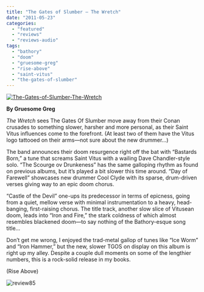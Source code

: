 ```yaml
---
title: "The Gates of Slumber – The Wretch"
date: "2011-05-23"
categories: 
  - "featured"
  - "reviews"
  - "reviews-audio"
tags: 
  - "bathory"
  - "doom"
  - "gruesome-greg"
  - "rise-above"
  - "saint-vitus"
  - "the-gates-of-slumber"
---
```


[![](http://www.hellbound.ca/wp-content/uploads/2011/05/The-Gates-of-Slumber-The-Wretch.jpg "The-Gates-of-Slumber-The-Wretch")](http://www.hellbound.ca/wp-content/uploads/2011/05/The-Gates-of-Slumber-The-Wretch.jpg)

**By Gruesome Greg**

_The Wretch_ sees The Gates Of Slumber move away from their Conan crusades to something slower, harsher and more personal, as their Saint Vitus influences come to the forefront. (At least two of them have the Vitus logo tattooed on their arms—not sure about the new drummer…)

The band announces their doom resurgence right off the bat with “Bastards Born,” a tune that screams Saint Vitus with a wailing Dave Chandler-style solo. “The Scourge ov Drunkeness” has the same galloping rhythm as found on previous albums, but it’s played a bit slower this time around. “Day of Farewell” showcases new drummer Cool Clyde with its sparse, drum-driven verses giving way to an epic doom chorus.

“Castle of the Devil” one-ups its predecessor in terms of epicness, going from a quiet, mellow verse with minimal instrumentation to a heavy, head-banging, first-raising chorus. The title track, another slow slice of Vitusean doom, leads into “Iron and Fire,” the stark coldness of which almost resembles blackened doom—to say nothing of the Bathory-esque song title…

Don’t get me wrong, I enjoyed the trad-metal gallop of tunes like “Ice Worm” and “Iron Hammer,” but the new, slower TGOS on display on this album is right up my alley. Despite a couple dull moments on some of the lengthier numbers, this is a rock-solid release in my books.

(Rise Above)

![](http://www.hellbound.ca/wp-content/uploads/2009/08/review85.png "review85")
